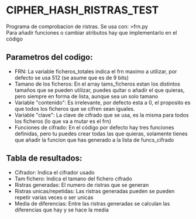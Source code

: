 # CIPHER_HASH_RISTRAS_TEST
Programa de comprobacion de ristras. Se usa con: >frn.py    
Para añadir funciones o cambiar atributos hay que implementarlo en el código

## Parametros del codigo:
- FRN: La variable ficheros_totales indica el frn maximo a utilizar, por defecto se usa 512 (se asume que es de 9 bits)
- Tamano de los ficheros: En el array tams_ficheros estan los distintos tamaños que se pueden utilizar, puedes quitar o añadir el que quieras, pero siempre en forma de lista, aunque sea un solo tamano
- Variable "contenido": Es irrelevante, por defecto esta a 0, el proposito es que todos los ficheros que se cifren sean iguales.
- Variable "clave": La clave de cifrado que se usa, es la misma para todos los ficheros (lo que va a mutar es el frn)
- Funciones de cifrado: En el código por defecto hay tres funciones definidas, pero tu puedes crear todas las que quieras, solamente tienes que añadir la funcion que has generado a la lista de funcs_cifrado

## Tabla de resultados:
- Cifrador: Indica el cifrador usado
- Tam fichero: Indica el tamano del fichero cifrado
- Ristras generadas: El numero de ristras que se generan
- Ristras unicas/repetidas: Las ristras generadas pueden se pueden repetir varias veces o ser unicas
- Media de diferencias: Entre las ristras generadas se calculan las diferencias que hay y se hace la media
